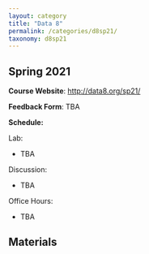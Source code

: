 ```yaml
---
layout: category
title: "Data 8"
permalink: /categories/d8sp21/
taxonomy: d8sp21
---
```


## Spring 2021

**Course Website**: <a href="http://data8.org/">http://data8.org/sp21/</a>

**Feedback Form**: TBA

**Schedule:**

Lab:
- TBA

Discussion:
- TBA

Office Hours:
- TBA


## Materials
